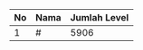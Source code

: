 | No | Nama            | Jumlah Level |
|----|-----------------|--------------|
| 1  | #    |    5906        |
